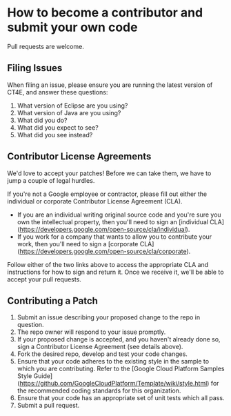 # How to become a contributor and submit your own code

Pull requests are welcome.

## Filing Issues

When filing an issue, please ensure you are running the latest version of CT4E, and
answer these questions:

  1. What version of Eclipse are you using?
  2. What version of Java are you using?
  3. What did you do?
  4. What did you expect to see?
  5. What did you see instead?

## Contributor License Agreements

We'd love to accept your patches! Before we can take them, we
have to jump a couple of legal hurdles.

If you're not a Google employee or contractor, please fill out either the 
individual or corporate Contributor License Agreement (CLA).

  * If you are an individual writing original source code and you're sure you
    own the intellectual property, then you'll need to sign an [individual CLA]
    (https://developers.google.com/open-source/cla/individual).
  * If you work for a company that wants to allow you to contribute your work,
    then you'll need to sign a [corporate CLA]
    (https://developers.google.com/open-source/cla/corporate).

Follow either of the two links above to access the appropriate CLA and
instructions for how to sign and return it. Once we receive it, we'll be able to
accept your pull requests.

## Contributing a Patch

1. Submit an issue describing your proposed change to the repo in question.
1. The repo owner will respond to your issue promptly.
1. If your proposed change is accepted, and you haven't already done so, sign a
   Contributor License Agreement (see details above).
1. Fork the desired repo, develop and test your code changes.
1. Ensure that your code adheres to the existing style in the sample to which
   you are contributing. Refer to the
   [Google Cloud Platform Samples Style Guide]
   (https://github.com/GoogleCloudPlatform/Template/wiki/style.html) for the
   recommended coding standards for this organization.
1. Ensure that your code has an appropriate set of unit tests which all pass.
1. Submit a pull request.

